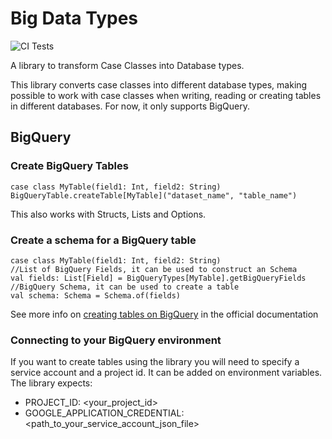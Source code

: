 # Big Data Types
![CI Tests](https://github.com/data-tools/big-data-types/workflows/ci/badge.svg
)


A library to transform Case Classes into Database types.

This library converts case classes into different database types, making possible to work with case classes when writing,
 reading or creating tables in different databases. For now, it only supports BigQuery.
 
## BigQuery

### Create BigQuery Tables

```
case class MyTable(field1: Int, field2: String)
BigQueryTable.createTable[MyTable]("dataset_name", "table_name")
```
This also works with Structs, Lists and Options.


### Create a schema for a BigQuery table
```
case class MyTable(field1: Int, field2: String)
//List of BigQuery Fields, it can be used to construct an Schema
val fields: List[Field] = BigQueryTypes[MyTable].getBigQueryFields
//BigQuery Schema, it can be used to create a table
val schema: Schema = Schema.of(fields)
```
See more info on [creating tables on BigQuery](https://cloud.google.com/bigquery/docs/tables#java) in the official documentation

### Connecting to your BigQuery environment
If you want to create tables using the library you will need to specify a service account and a project id.
It can be added on environment variables. The library expects:
- PROJECT_ID: <your_project_id>
- GOOGLE_APPLICATION_CREDENTIAL: <path_to_your_service_account_json_file>


